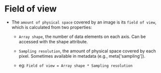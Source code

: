 # Field of view
- The `amount of physical space` covered by an image is its `field of view`, which is calculated from two properties:

    - `Array shape`, the number of data elements on each axis. Can be accessed with the shape attribute.

    - `Sampling resolution`, the amount of physical space covered by each pixel. Sometimes available in metadata (e.g., meta['sampling']).

    - eg: `Field of view = Array shape * Sampling resolution`
    